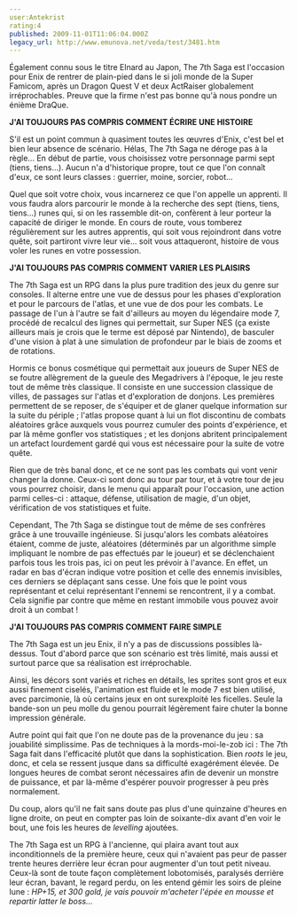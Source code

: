 ```yaml
---
user:Antekrist
rating:4
published: 2009-11-01T11:06:04.000Z
legacy_url: http://www.emunova.net/veda/test/3481.htm
---
```

Également connu sous le titre Elnard au Japon, The 7th Saga est l'occasion pour Enix de rentrer de plain-pied dans le si joli monde de la Super Famicom, après un Dragon Quest V et deux ActRaiser globalement irréprochables. Preuve que la firme n'est pas bonne qu'à nous pondre un énième DraQue.  

  

**J'AI TOUJOURS PAS COMPRIS COMMENT ÉCRIRE UNE HISTOIRE**  

S'il est un point commun à quasiment toutes les œuvres d'Enix, c'est bel et bien leur absence de scénario. Hélas, The 7th Saga ne déroge pas à la règle... En début de partie, vous choisissez votre personnage parmi sept (tiens, tiens...). Aucun n'a d'historique propre, tout ce que l'on connaît d'eux, ce sont leurs classes : guerrier, moine, sorcier, robot...  

Quel que soit votre choix, vous incarnerez ce que l'on appelle un apprenti. Il vous faudra alors parcourir le monde à la recherche des sept (tiens, tiens, tiens...) runes qui, si on les rassemble dit-on, confèrent à leur porteur la capacité de diriger le monde. En cours de route, vous tomberez régulièrement sur les autres apprentis, qui soit vous rejoindront dans votre quête, soit partiront vivre leur vie... soit vous attaqueront, histoire de vous voler les runes en votre possession.  

  

**J'AI TOUJOURS PAS COMPRIS COMMENT VARIER LES PLAISIRS**  

The 7th Saga est un RPG dans la plus pure tradition des jeux du genre sur consoles. Il alterne entre une vue de dessus pour les phases d'exploration et pour le parcours de l'atlas, et une vue de dos pour les combats. Le passage de l'un à l'autre se fait d'ailleurs au moyen du légendaire mode 7, procédé de recalcul des lignes qui permettait, sur Super NES (ça existe ailleurs mais je crois que le terme est déposé par Nintendo), de basculer d'une vision à plat à une simulation de profondeur par le biais de zooms et de rotations.  

Hormis ce bonus cosmétique qui permettait aux joueurs de Super NES de se foutre allègrement de la gueule des Megadrivers à l'époque, le jeu reste tout de même très classique. Il consiste en une succession classique de villes, de passages sur l'atlas et d'exploration de donjons. Les premières permettent de se reposer, de s'équiper et de glaner quelque information sur la suite du périple ; l'atlas propose quant à lui un flot discontinu de combats aléatoires grâce auxquels vous pourrez cumuler des points d'expérience, et par là même gonfler vos statistiques ; et les donjons abritent principalement un artefact lourdement gardé qui vous est nécessaire pour la suite de votre quête.  

Rien que de très banal donc, et ce ne sont pas les combats qui vont venir changer la donne. Ceux-ci sont donc au tour par tour, et à votre tour de jeu vous pourrez choisir, dans le menu qui apparaît pour l'occasion, une action parmi celles-ci : attaque, défense, utilisation de magie, d'un objet, vérification de vos statistiques et fuite.  

Cependant, The 7th Saga se distingue tout de même de ses confrères grâce à une trouvaille ingénieuse. Si jusqu'alors les combats aléatoires étaient, comme de juste, aléatoires (déterminés par un algorithme simple impliquant le nombre de pas effectués par le joueur) et se déclenchaient parfois tous les trois pas, ici on peut les prévoir à l'avance. En effet, un radar en bas d'écran indique votre position et celle des ennemis invisibles, ces derniers se déplaçant sans cesse. Une fois que le point vous représentant et celui représentant l'ennemi se rencontrent, il y a combat. Cela signifie par contre que même en restant immobile vous pouvez avoir droit à un combat !  

  

**J'AI TOUJOURS PAS COMPRIS COMMENT FAIRE SIMPLE**  

The 7th Saga est un jeu Enix, il n'y a pas de discussions possibles là-dessus. Tout d'abord parce que son scénario est très limité, mais aussi et surtout parce que sa réalisation est irréprochable.  

Ainsi, les décors sont variés et riches en détails, les sprites sont gros et eux aussi finement ciselés, l'animation est fluide et le mode 7 est bien utilisé, avec parcimonie, là où certains jeux en ont surexploité les ficelles. Seule la bande-son un peu molle du genou pourrait légèrement faire chuter la bonne impression générale.  

Autre point qui fait que l'on ne doute pas de la provenance du jeu : sa jouabilité simplissime. Pas de techniques à la mords-moi-le-zob ici : The 7th Saga fait dans l'efficacité plutôt que dans la sophistication. Bien _roots_ le jeu, donc, et cela se ressent jusque dans sa difficulté exagérément élevée. De longues heures de combat seront nécessaires afin de devenir un monstre de puissance, et par là-même d'espérer pouvoir progresser à peu près normalement.  

Du coup, alors qu'il ne fait sans doute pas plus d'une quinzaine d'heures en ligne droite, on peut en compter pas loin de soixante-dix avant d'en voir le bout, une fois les heures de _levelling_ ajoutées.  

The 7th Saga est un RPG à l'ancienne, qui plaira avant tout aux inconditionnels de la première heure, ceux qui n'avaient pas peur de passer trente heures derrière leur écran pour augmenter d'un tout petit niveau. Ceux-là sont de toute façon complètement lobotomisés, paralysés derrière leur écran, bavant, le regard perdu, on les entend gémir les soirs de pleine lune : _HP+15, et 300 gold, je vais pouvoir m'acheter l'épée en mousse et repartir latter le boss..._